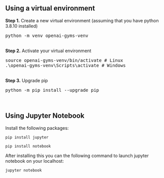 
## Using a virtual environment
<b>Step 1.</b> Create a new virtual environment (assuming that you have python 3.8.10 installed)
<pre>
python -m venv openai-gyms-venv
</pre> 
<br/>
<b>Step 2.</b> Activate your virtual environment
<pre>
source openai-gyms-venv/bin/activate # Linux
.\openai-gyms-venv\Scripts\activate # Windows 
</pre>
<br/>
<b>Step 3.</b> Upgrade pip
<pre>
python -m pip install --upgrade pip
</pre>
<br/>

## Using Jupyter Notebook
Install the following packages:
```
pip install jupyter

pip install notebook
```

After installing this you can the following command to launch jupyter notebook on your localhost:
```
jupyter notebook
```
<br/>